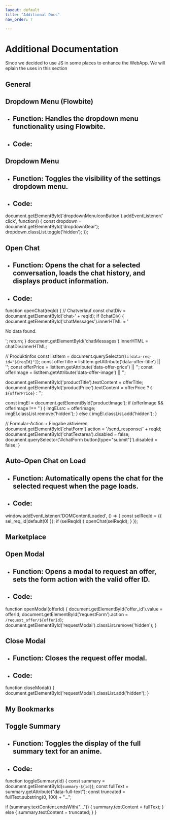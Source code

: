 ```yaml
---
layout: default
title: "Additional Docs"
nav_order: 7

---
```

# Additional Documentation
Since we decided to use JS in some places to enhance the WebApp. We will eplain the uses in this section

## General

## Dropdown Menu (Flowbite)

- ## Function: Handles the dropdown menu functionality using Flowbite.
- ## Code:

<script src="https://cdn.jsdelivr.net/npm/flowbite@3.1.2/dist/flowbite.min.js"></script>

## Dropdown Menu

- ## Function: Toggles the visibility of the settings dropdown menu.
- ## Code:

document.getElementById('dropdownMenuIconButton').addEventListener('click', function() {
  const dropdown = document.getElementById('dropdownGear');
  dropdown.classList.toggle('hidden');
});


## Open Chat

- ## Function: Opens the chat for a selected conversation, loads the chat history, and displays product information.
- ## Code:

function openChat(reqId) {
  // Chatverlauf
  const chatDiv = document.getElementById('chat-' + reqId);
  if (!chatDiv) {
    document.getElementById('chatMessages').innerHTML = '<p class="text-gray-400">No data found.</p>';
    return;
  }
  document.getElementById('chatMessages').innerHTML = chatDiv.innerHTML;

  // Produktinfos
  const listItem = document.querySelector(`li[data-req-id="${reqId}"]`);
  const offerTitle = listItem.getAttribute('data-offer-title') || '';
  const offerPrice = listItem.getAttribute('data-offer-price') || '';
  const offerImage = listItem.getAttribute('data-offer-image') || '';

  document.getElementById('productTitle').textContent = offerTitle;
  document.getElementById('productPrice').textContent = offerPrice ? `€${offerPrice}` : '';

  const imgEl = document.getElementById('productImage');
  if (offerImage && offerImage !== '') {
    imgEl.src = offerImage;
    imgEl.classList.remove('hidden');
  } else {
    imgEl.classList.add('hidden');
  }

  // Formular-Action + Eingabe aktivieren
  document.getElementById('chatForm').action = '/send_response/' + reqId;
  document.getElementById('chatTextarea').disabled = false;
  document.querySelector('#chatForm button[type="submit"]').disabled = false;
}

## Auto-Open Chat on Load

- ## Function: Automatically opens the chat for the selected request when the page loads.
- ## Code:

window.addEventListener('DOMContentLoaded', () => {
  const selReqId = {{ sel_req_id|default(0) }};
  if (selReqId) {
    openChat(selReqId);
  }
});

## Marketplace

## Open Modal

- ## Function: Opens a modal to request an offer, sets the form action with the valid offer ID.
- ## Code:

function openModal(offerId) {
  document.getElementById('offer_id').value = offerId;
  document.getElementById('requestForm').action = `/request_offer/${offerId}`;
  document.getElementById('requestModal').classList.remove('hidden');
}

## Close Modal

- ## Function: Closes the request offer modal.
- ## Code:

function closeModal() {
  document.getElementById('requestModal').classList.add('hidden');
}

## My Bookmarks

## Toggle Summary

- ## Function: Toggles the display of the full summary text for an anime.
- ## Code:

function toggleSummary(id) {
  const summary = document.getElementById(`summary-${id}`);
  const fullText = summary.getAttribute("data-full-text");
  const truncated = fullText.substring(0, 100) + "...";

  if (summary.textContent.endsWith("...")) {
    summary.textContent = fullText;
  } else {
    summary.textContent = truncated;
  }
}
